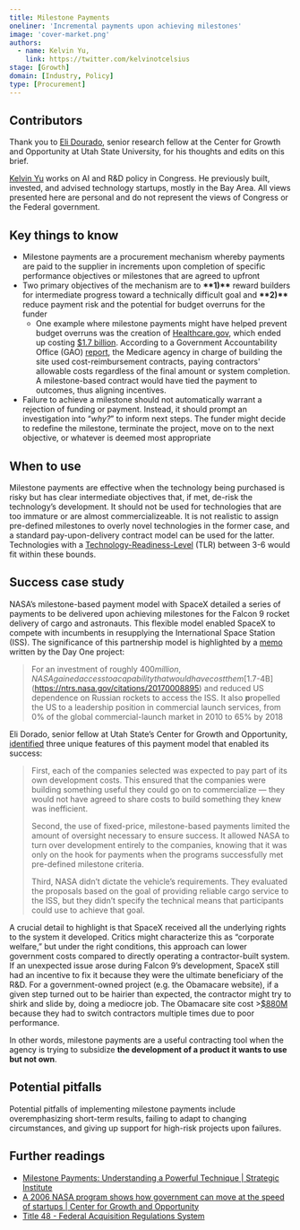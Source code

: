 ```yaml
---
title: Milestone Payments
oneliner: 'Incremental payments upon achieving milestones'
image: 'cover-market.png'
authors:
  - name: Kelvin Yu,
    link: https://twitter.com/kelvinotcelsius
stage: [Growth]
domain: [Industry, Policy]
type: [Procurement]
---
```


## Contributors

Thank you to [Eli Dourado](https://www.elidourado.com/), senior research fellow at the Center for Growth and Opportunity at Utah State University, for his thoughts and edits on this brief.

[Kelvin Yu](https://www.kelv.me/) works on AI and R&D policy in Congress. He previously built, invested, and advised technology startups, mostly in the Bay Area. All views presented here are personal and do not represent the views of Congress or the Federal government.

## Key things to know

- Milestone payments are a procurement mechanism whereby payments are paid to the supplier in increments upon completion of specific performance objectives or milestones that are agreed to upfront
- Two primary objectives of the mechanism are to **\*\***1)**\*\*** reward builders for intermediate progress toward a technically difficult goal and **\*\***2)**\*\*** reduce payment risk and the potential for budget overruns for the funder
  - One example where milestone payments might have helped prevent budget overruns was the creation of [Healthcare.gov](http://healthcare.gov/), which ended up costing [$1.7 billion](https://oig.hhs.gov/oei/reports/oei-03-14-00231.asp). According to a Government Accountability Office (GAO) [report](https://www.gao.gov/assets/gao-14-694.pdf), the Medicare agency in charge of building the site used cost-reimbursement contracts, paying contractors' allowable costs regardless of the final amount or system completion. A milestone-based contract would have tied the payment to outcomes, thus aligning incentives.
- Failure to achieve a milestone should not automatically warrant a rejection of funding or payment. Instead, it should prompt an investigation into “_why?_” to inform next steps. The funder might decide to redefine the milestone, terminate the project, move on to the next objective, or whatever is deemed most appropriate

## When to use

Milestone payments are effective when the technology being purchased is risky but has clear intermediate objectives that, if met, de-risk the technology’s development. It should not be used for technologies that are too immature or are almost commercializeable. It is not realistic to assign pre-defined milestones to overly novel technologies in the former case, and a standard pay-upon-delivery contract model can be used for the latter. Technologies with a [Technology-Readiness-Level](https://www.nasa.gov/directorates/heo/scan/engineering/technology/technology_readiness_level) (TLR) between 3-6 would fit within these bounds.

## Success case study

NASA’s [](https://www.thecgo.org/benchmark/a-2006-nasa-program-shows-how-government-can-move-at-the-speed-of-startups/)milestone-based payment model with SpaceX detailed a series of payments to be delivered upon achieving milestones for the Falcon 9 rocket delivery of cargo and astronauts. This flexible model enabled SpaceX to compete with incumbents in resupplying the International Space Station (ISS). The significance of this partnership model is highlighted by a [memo](https://uploads.dayoneproject.org/2021/09/10150642/Industrial-Policy-Memo.pdf) written by the Day One project:

> For an investment of roughly $400 million, NASA gained access to a capability that would have cost them [$1.7-4B](https://ntrs.nasa.gov/citations/20170008895) and reduced US dependence on Russian rockets to access the ISS. It also **p**ropelled the US to a leadership position in commercial launch services, from 0% of the global commercial-launch market in 2010 to 65% by 2018

Eli Dorado, senior fellow at Utah State’s Center for Growth and Opportunity, [identified](https://www.notion.so/Milestone-Payments-1706719eb767471f9d8007c10eec3638?pvs=21) three unique features of this payment model that enabled its success:

> First, each of the companies selected was expected to pay part of its own development costs. This ensured that the companies were building something useful they could go on to commercialize — they would not have agreed to share costs to build something they knew was inefficient.
>
> Second, the use of fixed-price, milestone-based payments limited the amount of oversight necessary to ensure success. It allowed NASA to turn over development entirely to the companies, knowing that it was only on the hook for payments when the programs successfully met pre-defined milestone criteria.
>
> Third, NASA didn’t dictate the vehicle’s requirements. They evaluated the proposals based on the goal of providing reliable cargo service to the ISS, but they didn’t specify the technical means that participants could use to achieve that goal.

A crucial detail to highlight is that SpaceX received all the underlying rights to the system it developed. Critics might characterize this as “corporate welfare,” but under the right conditions, this approach can lower government costs compared to directly operating a contractor-built system. If an unexpected issue arose during Falcon 9’s development, SpaceX still had an incentive to fix it because they were the ultimate beneficiary of the R&D. For a government-owned project (e.g. the Obamacare website), if a given step turned out to be hairier than expected, the contractor might try to shirk and slide by, doing a mediocre job. The Obamacare site cost >[$880M](https://www.theatlantic.com/politics/archive/2014/07/obamacare-website-has-cost-840-million/440478/) because they had to switch contractors multiple times due to poor performance.

In other words, milestone payments are a useful contracting tool when the agency is trying to subsidize **the development of a product it wants to use but not own**.

## Potential pitfalls

Potential pitfalls of implementing milestone payments include overemphasizing short-term results, failing to adapt to changing circumstances, and giving up support for high-risk projects upon failures.

## Further readings

- [Milestone Payments: Understanding a Powerful Technique | Strategic Institute](https://strategicinstitute.org/other-transactions/milestone-payments/)
- [A 2006 NASA program shows how government can move at the speed of startups | Center for Growth and Opportunity](https://www.thecgo.org/benchmark/a-2006-nasa-program-shows-how-government-can-move-at-the-speed-of-startups/)
- [Title 48 - Federal Acquisition Regulations System](https://www.govinfo.gov/content/pkg/CFR-1996-title48-vol6/xml/CFR-1996-title48-vol6-part1832-subpart1832-70.xml)
